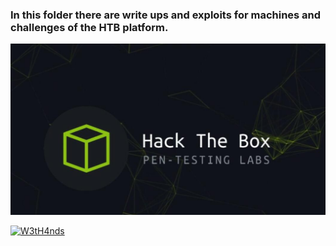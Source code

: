 ### In this folder there are write ups and exploits for machines and challenges of the HTB platform.

[![HTB](../images/htb.jpg)](https://www.hackthebox.eu/home)

[![W3tH4nds](https://www.hackthebox.eu/badge/image/70668)](https://www.hackthebox.eu/home/users/profile/70668)
